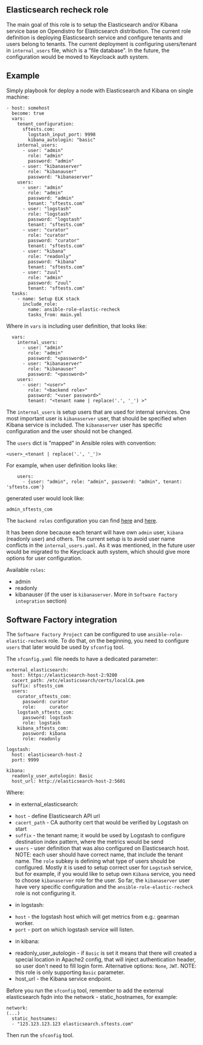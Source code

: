 Elasticsearch recheck role
--------------------------

The main goal of this role is to setup the Elasticsearch
and/or Kibana service base on Opendistro for Elasticsearch distribution.
The current role definition is deploying Elasticsearch service and
configure tenants and users belong to tenants.
The current deployment is configuring users/tenant in `internal_users`
file, which is a "file database". In the future, the configuration would be
moved to Keycloack auth system.

Example
-------

Simply playbook for deploy a node with Elasticsearch and Kibana
on single machine:

```
- host: somehost
  become: true
  vars:
    tenant_configuration:
      sftests.com:
        logstash_input_port: 9998
        kibana_autologin: "basic"
    internal_users:
      - user: "admin"
        role: "admin"
        password: "admin"
      - user: "kibanaserver"
        role: "kibanauser"
        password: "kibanaserver"
    users:
      - user: "admin"
        role: "admin"
        password: "admin"
        tenant: "sftests.com"
      - user: "logstash"
        role: "logstash"
        password: "logstash"
        tenant: "sftests.com"
      - user: "curator"
        role: "curator"
        password: "curator"
        tenant: "sftests.com"
      - user: "kibana"
        role: "readonly"
        password: "kibana"
        tenant: "sftests.com"
      - user: "zuul"
        role: "admin"
        password: "zuul"
        tenant: "sftests.com"
  tasks:
    - name: Setup ELK stack
      include_role:
        name: ansible-role-elastic-recheck
        tasks_from: main.yml
```

Where in `vars` is including user definition, that looks like:

```
  vars:
    internal_users:
      - user: "admin"
        role: "admin"
        password: "<password>"
      - user: "kibanaserver"
        role: "kibanauser"
        password: "<password>"
    users:
      - user: "<user>"
        role: "<backend role>"
        password: "<user password>"
        tenant: "<tenant name | replace('.', '_') >"
```

The `internal_users` is setup users that are used for internal services.
One most important user is `kibanaserver` user, that should be specified
when Kibana service is included. The `kibanaserver` user has specific
configuration and the user should not be changed.

The `users` dict is "mapped" in Ansible roles with convention:

```
<user>_<tenant | replace('.', '_')>
```

For example, when user definition looks like:
```
    users:
      - {user: "admin", role: "admin", password: "admin", tenant: 'sftests.com'}
```
generated user would look like:
```
admin_sftests_com
```

The `backend roles` configuration you can find [here](https://opendistro.github.io/for-elasticsearch-docs/docs/security/configuration/configuration/#backend-configuration)
and [here](https://opendistro.github.io/for-elasticsearch-docs/docs/security/access-control/users-roles/#rolesyml).

It has been done because each tenant will have own `admin` user,
`kibana` (readonly user) and others. The current setup is to avoid user name
conflicts in the `internal_users.yaml`. As it was mentioned, in the future
user would be migrated to the Keycloack auth system, which should give
more options for user configuration.

Available `roles`:
- admin
- readonly
- kibanauser (if the user is `kibanaserver`. More in `Software Factory integration` section)


Software Factory integration
----------------------------

The `Software Factory Project` can be configured to use `ansible-role-elastic-recheck`
role. To do that, on the beginning, you need to configure `users` that
later would be used by `sfconfig` tool.

The `sfconfig.yaml` file needs to have a dedicated parameter:

```
external_elasticsearch:
  host: https://elasticsearch-host-2:9200
  cacert_path: /etc/elasticsearch/certs/localCA.pem
  suffix: sftests_com
  users:
    curator_sftests_com:
      password: curator
      role:     curator
    logstash_sftests_com:
      password: logstash
      role: logstash
    kibana_sftests_com:
      password: kibana
      role: readonly

logstash:
  host: elasticsearch-host-2
  port: 9999

kibana:
  readonly_user_autologin: Basic
  host_url: http://elasticsearch-host-2:5601
```

Where:

* in external_elasticsearch:
- `host` - define Elasticsearch API url
- `cacert_path` - CA authority cert that would be verified by Logstash on start
- `suffix` - the tenant name; it would be used by Logstash to configure
             destination index pattern, where the metrics would be send
- `users` - user definition that was also configured on Elasticsearch host.
            NOTE: each user should have correct name, that include the
            tenant name. The `role` subkey is defining what type of users
            should be configured. Mostly it is used to setup correct user
            for `Logstash` service, but for example, if you would like to setup
            own `Kibana` service, you need to choose `kibanaserver` role
            for the user. So far, the `kibanaserver` user have very specific
            configuration and the `ansible-role-elastic-recheck` role is not
            configuring it.

* in logstash:
- `host` - the logstash host which will get metrics from e.g.: gearman worker.
- `port` - port on which logstash service will listen.

* in kibana:
- readonly_user_autologin - if `Basic` is set it means that there will created
                            a special location in Apache2 config, that will
                            inject authentication header, so user don't need
                            to fill login form.
                            Alternative options: `None`, `JWT`.
                            NOTE: this role is only supporting `Basic`
                            parameter.
- host_url - the Kibana service endpoint.

Before you run the `sfconfig` tool, remember to add the external elasticsearch
fqdn into the network - static_hostnames, for example:

```
network:
(...)
  static_hostnames:
  - "123.123.123.123 elasticsearch.sftests.com"
```

Then run the `sfconfig` tool.
